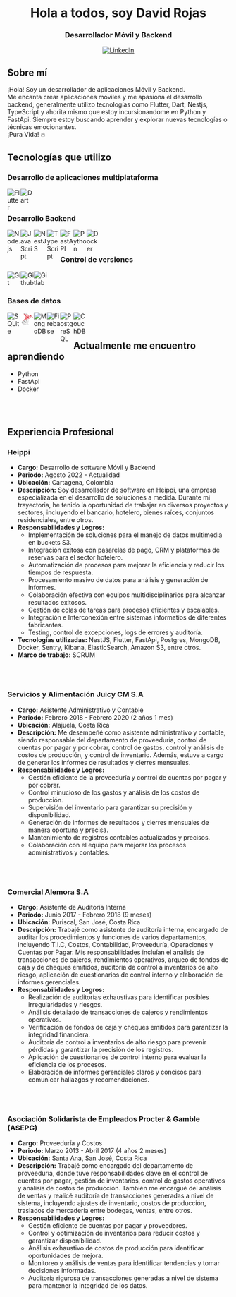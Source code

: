 <h1 align="center">Hola a todos, soy David Rojas</h1>
<h3 align="center">Desarrollador Móvil y Backend</h3>

<p align="center">
  <a href="https://linkedin.com/in/jrojasm129">
    <img src="https://img.shields.io/badge/LinkedIn-0077B5?style=for-the-badge&logo=linkedin&logoColor=white" alt="LinkedIn" />
  </a>
</p>

## Sobre mí

¡Hola! Soy un desarrollador de aplicaciones Móvil y Backend. <br />
Me encanta crear aplicaciones móviles y me apasiona el desarrollo backend, generalmente utilizo tecnologías como Flutter, Dart, Nestjs, TypeScript y ahorita mismo que estoy incursionandome en Python y FastApi.
Siempre estoy buscando aprender y explorar nuevas tecnologías o técnicas emocionantes. <br />
¡Pura Vida! :fire: 

## Tecnologías que utilizo

### Desarrollo de aplicaciones multiplataforma

<img align="left" alt="Flutter" width="30px" src="https://cdn.jsdelivr.net/gh/devicons/devicon/icons/flutter/flutter-original.svg" />
<img align="left" alt="Dart" width="30px" src="https://cdn.jsdelivr.net/gh/devicons/devicon/icons/dart/dart-original.svg" />

<br />
<br />

### Desarrollo Backend

<img align="left" alt="Node.js" width="30px" src="https://cdn.jsdelivr.net/gh/devicons/devicon/icons/nodejs/nodejs-original.svg" />
<img align="left" alt="JavaScript" width="30px" src="https://cdn.jsdelivr.net/gh/devicons/devicon/icons/javascript/javascript-original.svg" />
<img align="left" alt="NestJS" width="30px" src="https://cdn.jsdelivr.net/gh/devicons/devicon/icons/nestjs/nestjs-plain.svg" />
<img align="left" alt="TypeScript" width="30px" src="https://cdn.jsdelivr.net/gh/devicons/devicon/icons/typescript/typescript-original.svg" />
<img align="left" alt="FastAPI" width="30px" src="https://cdn.jsdelivr.net/gh/devicons/devicon/icons/fastapi/fastapi-original.svg" />
<img align="left" alt="Python" width="30px" src="https://cdn.jsdelivr.net/gh/devicons/devicon/icons/python/python-original.svg" />
<img align="left" alt="Docker" width="30px" src="https://cdn.jsdelivr.net/gh/devicons/devicon/icons/docker/docker-original.svg" />

<br />
<br />

### Control de versiones

<img align="left" alt="Git" width="30px" src="https://cdn.jsdelivr.net/gh/devicons/devicon/icons/git/git-original.svg" />
<img align="left" alt="Github" width="30px" src="https://cdn.jsdelivr.net/gh/devicons/devicon/icons/github/github-original.svg" />
<img align="left" alt="Gitlab" width="30px" src="https://cdn.jsdelivr.net/gh/devicons/devicon/icons/gitlab/gitlab-original.svg" />

<br />
<br />

### Bases de datos

<img align="left" alt="SQLite" width="30px" src="https://cdn.jsdelivr.net/gh/devicons/devicon/icons/sqlite/sqlite-original.svg" />
<img align="left" alt="MSSQL" width="30px" src="./assets/images/sql-server-icon.png" />
<img align="left" alt="MongoDB" width="30px" src="https://cdn.jsdelivr.net/gh/devicons/devicon/icons/mongodb/mongodb-original.svg" />
<img align="left" alt="Firebase" width="30px" src="https://avatars.githubusercontent.com/u/1335026?v=4" />
<img align="left" alt="PostgreSQL" width="30px" src="https://cdn.jsdelivr.net/gh/devicons/devicon/icons/postgresql/postgresql-original.svg" />
<img align="left" alt="CouchDB" width="30px" src="https://cdn.jsdelivr.net/gh/devicons/devicon/icons/couchdb/couchdb-original.svg" />

<br />
<br />

## Actualmente me encuentro aprendiendo

- Python
- FastApi
- Docker

<br />
<br />

## Experiencia Profesional

### Heippi
- **Cargo:** Desarrollo de sottware Móvil y Backend
- **Periodo:** Agosto 2022 - Actualidad
- **Ubicación:** Cartagena, Colombia
- **Descripción:** Soy desarrollador de software en Heippi, una empresa especializada en el desarrollo de soluciones a medida. Durante mi trayectoria, he tenido la oportunidad de trabajar en diversos proyectos y sectores, incluyendo el bancario, hotelero, bienes raíces, conjuntos residenciales, entre otros.
- **Responsabilidades y Logros:**
    - Implementación de soluciones para el manejo de datos multimedia en buckets S3.
    - Integración exitosa con pasarelas de pago, CRM y plataformas de reservas para el sector hotelero.
    - Automatización de procesos para mejorar la eficiencia y reducir los tiempos de respuesta.
    - Procesamiento masivo de datos para análisis y generación de informes.
    - Colaboración efectiva con equipos multidisciplinarios para alcanzar resultados exitosos.
    - Gestión de colas de tareas para procesos eficientes y escalables.
    - Integración e Interconexión entre sistemas informatios de diferentes fabricantes.
    - Testing, control de excepciones, logs de errores y auditoría.
- **Tecnologías utilizadas:** NestJS, Flutter, FastApi, Postgres, MongoDB, Docker, Sentry, Kibana, ElasticSearch, Amazon S3, entre otros.
- **Marco de trabajo:** SCRUM

<br />
<br />

### Servicios y Alimentación Juicy CM S.A
- **Cargo:** Asistente Administrativo y Contable
- **Periodo:** Febrero 2018 - Febrero 2020 (2 años 1 mes)
- **Ubicación:** Alajuela, Costa Rica
- **Descripción:** Me desempeñé como asistente administrativo y contable, siendo responsable del departamento de proveeduría, control de cuentas por pagar y por cobrar, control de gastos, control y análisis de costos de producción, y control de inventario. Además, estuve a cargo de generar los informes de resultados y cierres mensuales.
- **Responsabilidades y Logros:**
    - Gestión eficiente de la proveeduría y control de cuentas por pagar y por cobrar.
    - Control minucioso de los gastos y análisis de los costos de producción.
    - Supervisión del inventario para garantizar su precisión y disponibilidad.
    - Generación de informes de resultados y cierres mensuales de manera oportuna y precisa.
    - Mantenimiento de registros contables actualizados y precisos.
    - Colaboración con el equipo para mejorar los procesos administrativos y contables.

<br />
<br />

### Comercial Alemora S.A
- **Cargo:** Asistente de Auditoría Interna
- **Periodo:** Junio 2017 - Febrero 2018 (9 meses)
- **Ubicación:** Puriscal, San José, Costa Rica
- **Descripción:** Trabajé como asistente de auditoría interna, encargado de auditar los procedimientos y funciones de varios departamentos, incluyendo T.I.C, Costos, Contabilidad, Proveeduría, Operaciones y Cuentas por Pagar. Mis responsabilidades incluían el análisis de transacciones de cajeros, rendimientos operativos, arqueo de fondos de caja y de cheques emitidos, auditoría de control a inventarios de alto riesgo, aplicación de cuestionarios de control interno y elaboración de informes gerenciales.
- **Responsabilidades y Logros:**
    - Realización de auditorías exhaustivas para identificar posibles irregularidades y riesgos.
    - Análisis detallado de transacciones de cajeros y rendimientos operativos.
    - Verificación de fondos de caja y cheques emitidos para garantizar la integridad financiera.
    - Auditoría de control a inventarios de alto riesgo para prevenir pérdidas y garantizar la precisión de los registros.
    - Aplicación de cuestionarios de control interno para evaluar la eficiencia de los procesos.
    - Elaboración de informes gerenciales claros y concisos para comunicar hallazgos y recomendaciones.
 
<br />
<br />

### Asociación Solidarista de Empleados Procter & Gamble (ASEPG)
- **Cargo:** Proveeduría y Costos
- **Periodo:** Marzo 2013 - Abril 2017 (4 años 2 meses)
- **Ubicación:** Santa Ana, San José, Costa Rica
- **Descripción:** Trabajé como encargado del departamento de proveeduría, donde tuve responsabilidades clave en el control de cuentas por pagar, gestión de inventarios, control de gastos operativos y análisis de costos de producción. También me encargué del análisis de ventas y realicé auditoría de transacciones generadas a nivel de sistema, incluyendo ajustes de inventario, costos de producción, traslados de mercadería entre bodegas, ventas, entre otros.
- **Responsabilidades y Logros:**
    - Gestión eficiente de cuentas por pagar y proveedores.
    - Control y optimización de inventarios para reducir costos y garantizar disponibilidad.
    - Análisis exhaustivo de costos de producción para identificar oportunidades de mejora.
    - Monitoreo y análisis de ventas para identificar tendencias y tomar decisiones informadas.
    - Auditoría rigurosa de transacciones generadas a nivel de sistema para mantener la integridad de los datos.
